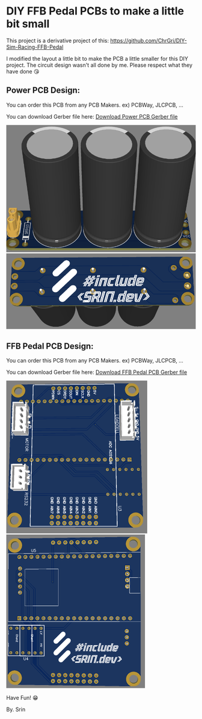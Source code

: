 # DIY FFB Pedal PCBs to make a little bit small
This project is a derivative project of this: https://github.com/ChrGri/DIY-Sim-Racing-FFB-Pedal

I modified the layout a little bit to make the PCB a little smaller for this DIY project. The circuit design wasn't all done by me. Please respect what they have done 😘

## Power PCB Design:

You can order this PCB from any PCB Makers. ex) PCBWay, JLCPCB, ...

You can download Gerber file here: [Download Power PCB Gerber file](https://github.com/srinn/diyffbpedal_pcbs/raw/main/power_pcb_different_batch_by_srin/Gerber_Power-Pcb-With-100v-3300uf_PCB_Power-Pcb-With-100v-3300uf_2024-05-04.zip)

![img](https://github.com/srinn/diyffbpedal_pcbs/blob/main/power_pcb_different_batch_by_srin/power_pcb_front.png?raw=true)
![img](https://github.com/srinn/diyffbpedal_pcbs/blob/main/power_pcb_different_batch_by_srin/power_pcb_back.png?raw=true)

## FFB Pedal PCB Design:

You can order this PCB from any PCB Makers. ex) PCBWay, JLCPCB, ...

You can download Gerber file here: [Download FFB Pedal PCB Gerber file](https://github.com/srinn/diyffbpedal_pcbs/raw/main/Pedal_pcb_different_batch_by_srin/Gerber_Pedal-Pcb-v3-different-batch_PCB_Pedal-Pcb-v3-different-batch_2024-05-04.zip)

![img](https://github.com/srinn/diyffbpedal_pcbs/blob/main/Pedal_pcb_different_batch_by_srin/pedal_pcb_front.png?raw=true)
![img](https://github.com/srinn/diyffbpedal_pcbs/blob/main/Pedal_pcb_different_batch_by_srin/pedal_pcb_back.png?raw=true)

Have Fun! 😁

By. Srin
